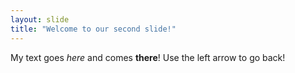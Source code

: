 ```yaml
---
layout: slide
title: "Welcome to our second slide!"
---
```

My text goes _here_ and comes __there__!
Use the left arrow to go back!
